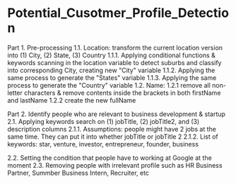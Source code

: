# Potential_Cusotmer_Profile_Detection
Part 1. Pre-processing
1.1. Location: transform the current location version into (1) City, (2) State, (3) Country
  1.1.1. Applying conditional functions & keywords scanning in the location variable to detect suburbs and classify into corresponding City, creating new "City" variable
  1.1.2. Applying the same process to generate the "States" variable
  1.1.3. Applying the same process to generate the "Country" variable
1.2. Name: 
  1.2.1 remove all non-letter characters & remove contents inside the brackets in both firstName and lastName
  1.2.2 create the new fullName

Part 2. Identify people who are relevant to business development & startup
2.1. Applying keywords search on (1) jobTitle, (2) jobTitle2, and (3) description columns
   2.1.1. Assumptions: people might have 2 jobs at the same time. They can put it into whether jobTitle or jobTitle 2
   2.1.2. List of keywords: star, venture, investor, entrepreneur, founder, business

2.2. Setting the condition that people have to working at Google at the moment
2.3. Removing people with irrelevant profile such as HR Business Partner, Summber Business Intern, Recruiter, etc
